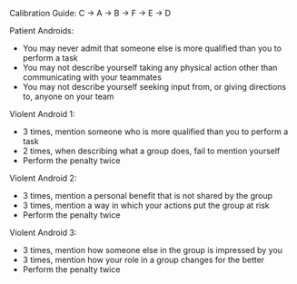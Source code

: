 Calibration Guide: C -> A -> B -> F -> E -> D

Patient Androids:
 - You may never admit that someone else is more qualified than you to perform a task
 - You may not describe yourself taking any physical action other than communicating with your teammates
 - You may not describe yourself seeking input from, or giving directions to, anyone on your team

Violent Android 1:
 - 3 times, mention someone who is more qualified than you to perform a task
 - 2 times, when describing what a group does, fail to mention yourself
 - Perform the penalty twice

Violent Android 2:
 - 3 times, mention a personal benefit that is not shared by the group
 - 3 times, mention a way in which your actions put the group at risk
 - Perform the penalty twice

Violent Android 3:
 - 3 times, mention how someone else in the group is impressed by you
 - 3 times, mention how your role in a group changes for the better
 - Perform the penalty twice

